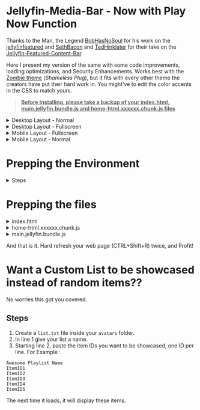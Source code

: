 # Jellyfin-Media-Bar - Now with Play Now Function


Thanks to the Man, the Legend [BobHasNoSoul](https://github.com/BobHasNoSoul) for his work on the [jellyfinfeatured](https://github.com/BobHasNoSoul/jellyfin-featured) and [SethBacon](https://forum.jellyfin.org/u-sethbacon) and [TedHinklater](https://github.com/tedhinklater) for their take on the [Jellyfin-Featured-Content-Bar](https://github.com/tedhinklater/Jellyfin-Featured-Content-Bar). 

Here I present my version of the same with some code improvements, loading optimizations, and Security Enhancements. Works best with the [Zombie theme](https://github.com/MakD/zombie-release) (_Shameless Plug_), but it fits with every other theme the creators have put their hard work in. You might've to edit the color accents in the CSS to match yours.

> <ins>**Before Installing, please take a backup of your index.html, main.jellyfin.bundle.js and home-html.xxxxxx.chunk.js files**<ins>

<details>
<summary> Desktop Layout - Normal </summary>
  
![Jellyfin Desktop Layout](https://raw.githubusercontent.com/MakD/Jellyfin-Media-Bar/refs/heads/main/img/Jelly-Web.png)
  
</details>

<details>
<summary> Desktop Layout - Fullscreen </summary>
  
![Jellyfin Desktop Layout](https://raw.githubusercontent.com/MakD/Jellyfin-Media-Bar/refs/heads/main/img/Jelly-Web%20-%20Fullscreen%20Mode.png)

- Download the slideshowpure-fullsreen.css, rename it to `slideshowpure,css`, and replace the default CSS with the full-screen one.
  
</details>

<details>

<summary> Mobile Layout - Fullscreen </summary>
  
![Jellyfin Mobile Layout](https://raw.githubusercontent.com/MakD/Jellyfin-Media-Bar/refs/heads/main/img/Jelly-Mobile-Fullscreen.png)

</details>

<details>
  
<summary> Mobile Layout - Normal </summary>
  
![Jellyfin Mobile Layout](https://raw.githubusercontent.com/MakD/Jellyfin-Media-Bar/refs/heads/main/img/Jelly-Mobile.png)

</details>


# Prepping the Environment

<details>
  
<summary> Steps </summary>

1. Create a folder `avatars` in your `jellyfin-web` folder. (Usually in C:\Program Files\Jellyfin\Server)
2. Download the files `slideshowpure.js` and `slideshowpure.css`
3. Paste them inside the avatars folder created, and you are ready to venture down the rabbit hole.

</details>

# Prepping the files
<details>
  
<summary>index.html</summary>

  1. Navigate to your `jellyfin-web` folder and search for the file index.html. (you can use any code editor, just remember to open with administrator privileges.
  2. Search for `</body></html>`
  3. Just before the `</body`, plug the below code
```
<script>
  (function () {
    // List of CSS selectors for Home buttons
    const buttonSelectors = [
      ".headerHomeButton.barsMenuButton",
      ".css-17c09up",
      ".mainDrawer-scrollContainer > a:nth-child(2)"
    ];

    // Polling interval to check for buttons
    const intervalId = setInterval(function () {
      buttonSelectors.forEach(selector => {
        // Try to find the button
        const homeButton = document.querySelector(selector);

        // If the button is found
        if (homeButton) {
          // Attach the click event listener if not already added
          if (!homeButton.hasAttribute("data-home-handler")) {
            homeButton.addEventListener("click", function (event) {
              event.preventDefault(); // Prevent default behavior if necessary
              window.location.href = "/web/index.html#/home.html";
            });

            // Mark the button as handled
            homeButton.setAttribute("data-home-handler", "true");
          }
        }
      });

      // Stop polling if all buttons are found
      if (buttonSelectors.every(selector => document.querySelector(selector))) {
        clearInterval(intervalId);
      }
    }, 100); // Check every 100ms
  })();
</script>
    <link rel="preload" href="/web/avatars/slideshowpure.css" as="style" />
    <link rel="stylesheet" href="/web/avatars/slideshowpure.css" />
    <script defer src="/web/avatars/slideshowpure.js"></script>
```
</details>

<details>

<summary>home-html.xxxxxx.chunk.js</summary>

1. Similarly, search for `home-html` in the `jellyfin-web` directory. You should be able to see a file named `home-html.xxxxxx.chunk.js` with random numbers in place of the `xxxx`. Open it with any code editor with administrator privileges.
2. Search for `id="homeTab" data-index="0">`
3. Right after the `>`, paste the code block `<div id="slides-container"></div><script>slidesInit()</script>`

</details>

<details>

<summary>main.jellyfin.bundle.js</summary>

1. Similarly, search for `main.jellyfin.bundle.js` in the `jellyfin-web` directory. Open it with any code editor with administrator privileges.
2. Search for `this.playbackManager=e,`
3. Right after the `,`, paste the code block `window.PlaybackManager = this.playbackManager;console.log("PlaybackManager is now globally available:", window.PlaybackManager);`

</details>

And that is it. Hard refresh your web page (CTRL+Shift+R) twice, and Profit!

# Want a Custom List to be showcased instead of random items??

No worries this got you covered. 

## Steps

1. Create a `list.txt` file inside your `avatars` folder.
2. In line 1 give your list a name.
3. Starting line 2, paste the item IDs you want to be showcased, one ID per line. For Example :

```
Awesome Playlist Name
ItemID1
ItemID2
ItemID3
ItemID4
ItemID5
```
The next time it loads, it will display these items.
